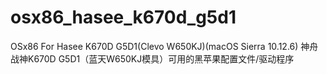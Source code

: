 # osx86_hasee_k670d_g5d1
OSx86 For Hasee K670D G5D1(Clevo W650KJ)(macOS Sierra 10.12.6) 
神舟战神K670D G5D1（蓝天W650KJ模具）可用的黑苹果配置文件/驱动程序
